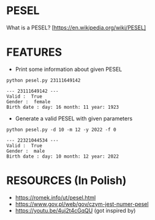# PESEL
What is a PESEL? [https://en.wikipedia.org/wiki/PESEL]

# FEATURES
- Print some information about given PESEL
```
python pesel.py 23111649142
```
```
--- 23111649142 ---
Valid :  True
Gender :  female
Birth date : day: 16 month: 11 year: 1923
```
- Generate a valid PESEL with given parameters
```
python pesel.py -d 10 -m 12 -y 2022 -f 0
```
```
--- 22321044534 ---
Valid :  True
Gender :  male
Birth date : day: 10 month: 12 year: 2022
```

# RESOURCES (In Polish)
- https://romek.info/ut/pesel.html
- https://www.gov.pl/web/gov/czym-jest-numer-pesel
- https://youtu.be/4uj2t4cGqQU (got inspired by)
